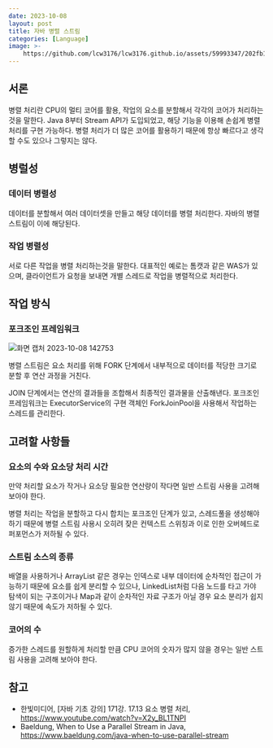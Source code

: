 ```yaml
---
date: 2023-10-08
layout: post
title: 자바 병렬 스트림
categories: [Language]
image: >-
    https://github.com/lcw3176/lcw3176.github.io/assets/59993347/202fb191-1275-497d-95c3-205054ae35b9
---
```


## 서론

병렬 처리란 CPU의 멀티 코어를 활용, 작업의 요소를 분할해서 각각의 코어가 처리하는 것을 말한다.
Java 8부터 Stream API가 도입되었고, 해당 기능을 이용해 손쉽게 병렬 처리를 구현 가능하다.
병렬 처리가 더 많은 코어를 활용하기 때문에 항상 빠르다고 생각할 수도 있으나 그렇지는 않다.

## 병럴성

### 데이터 병렬성

데이터를 분할해서 여러 데이터셋을 만들고 해당 데이터를 병렬 처리한다.
자바의 병렬 스트림이 이에 해당된다.

### 작업 병렬성

서로 다른 작업을 병렬 처리하는것을 말한다. 
대표적인 예로는 톰캣과 같은 WAS가 있으며, 클라이언트가 요청을 보내면 개별 스레드로 작업을 병렬적으로 처리한다.


## 작업 방식

### 포크조인 프레임워크

![화면 캡처 2023-10-08 142753](https://github.com/lcw3176/lcw3176.github.io/assets/59993347/fa15d76c-38bc-4496-8d70-2ca31e64e6ca)

병렬 스트림은 요소 처리를 위해 
FORK 단계에서 내부적으로 데이터를 적당한 크기로 분할 후 연산 과정을 거친다.

JOIN 단계에서는 연산의 결과들을 조합해서 최종적인 결과물을 산출해낸다.
포크조인 프레임워크는 ExecutorService의 구현 객체인 ForkJoinPool을 사용해서 작업하는 스레드를 관리한다.

## 고려할 사항들

### 요소의 수와 요소당 처리 시간

만약 처리할 요소가 작거나 요소당 필요한 연산량이 작다면 일반 스트림 사용을 고려해 보아야 한다.

병렬 처리는 작업을 분할하고 다시 합치는 포크조인 단계가 있고, 스레드풀을 생성해야 하기 때문에
병렬 스트림 사용시 오히려 잦은 컨텍스트 스위칭과 이로 인한 오버헤드로 퍼포먼스가 저하될 수 있다.

### 스트림 소스의 종류

배열을 사용하거나 ArrayList 같은 경우는 인덱스로 내부 데이터에 순차적인 접근이 가능하기 때문에
요소를 쉽게 분리할 수 있으나, LinkedList처럼 다음 노드를 타고 가야 탐색이 되는 구조이거나 
Map과 같이 순차적인 자료 구조가 아닐 경우 
요소 분리가 쉽지 않기 때문에 속도가 저하될 수 있다.

### 코어의 수

증가한 스레드를 원할하게 처리할 만큼 CPU 코어의 숫자가 많지 않을 경우는 일반 스트림 사용을 고려해 보아야 한다.





## 참고

- 한빛미디어, [자바 기초 강의] 171강. 17.13 요소 병렬 처리, https://www.youtube.com/watch?v=X2y_BL1TNPI
- Baeldung, When to Use a Parallel Stream in Java, https://www.baeldung.com/java-when-to-use-parallel-stream